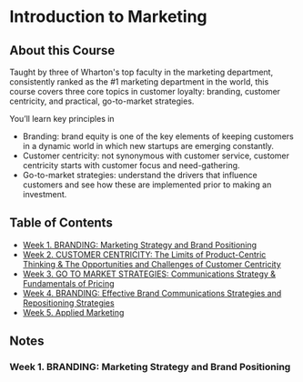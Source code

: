 # Introduction to Marketing
## About this Course
Taught by three of Wharton's top faculty in the marketing department, consistently ranked as the #1 marketing department in the world, this course covers three core topics in customer loyalty: branding, customer centricity, and practical, go-to-market strategies.

You’ll learn key principles in
- Branding: brand equity is one of the key elements of keeping customers in a dynamic world in which new startups are emerging constantly. 
- Customer centricity: not synonymous with customer service, customer centricity starts with customer focus and need-gathering. 
- Go-to-market strategies: understand the drivers that influence customers and see how these are implemented prior to making an investment. 

## Table of Contents
- [Week 1. BRANDING: Marketing Strategy and Brand Positioning](#Week-1-BRANDING-Marketing-Strategy-and-Brand-Positioning)
- [Week 2. CUSTOMER CENTRICITY: The Limits of Product-Centric Thinking & The Opportunities and Challenges of Customer Centricity](#)
- [Week 3. GO TO MARKET STRATEGIES: Communications Strategy & Fundamentals of Pricing](#)
- [Week 4. BRANDING: Effective Brand Communications Strategies and Repositioning Strategies](#)
- [Week 5. Applied Marketing](#)

## Notes

### Week 1. BRANDING: Marketing Strategy and Brand Positioning

